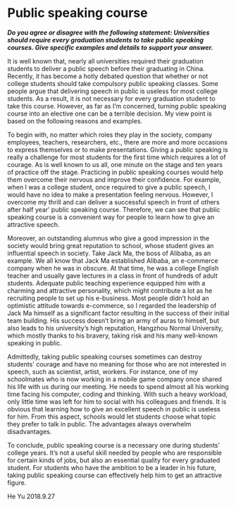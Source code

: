 # Public speaking course
***Do you agree or disagree with the following statement: Universities should require every graduation students to take public speaking courses. Give specific examples and details to support your answer.***

It is well known that, nearly all universities required their graduation students to deliver a public speech before their graduating in China. Recently, it has become a hotly debated question that whether or not college students should take compulsory public speaking classes. Some people argue that delivering speech in public is useless for most college students.  As a result, it is not necessary for every graduation student to take this course. However, as far as I’m concerned, turning public speaking course into an elective one can be a terrible decision. My view point is based on the following reasons and examples. 

To begin with, no matter which roles they play in the society, company employees, teachers, researchers, etc., there are more and more occasions to express themselves or to make presentations. Giving a public speaking is really a challenge for most students for the first time which requires a lot of courage. As is well known to us all, one minute on the stage and ten years of practice off the stage. Practicing in public speaking courses would help them overcome their nervous and improve their confidence. For example, when I was a college student, once required to give a public speech, I would have no idea to make a presentation feeling nervous. However, I overcome my thrill and can deliver a successful speech in front of others after half year’ public speaking course. Therefore, we can see that public speaking course is a convenient way for people to learn how to give an attractive speech.

Moreover, an outstanding alumnus who give a good impression in the society would bring great reputation to school, whose student gives an influential speech in society. Take Jack Ma, the boss of Alibaba, as an example. We all know that Jack Ma established Alibaba, an e-commerce company when he was in obscure. At that time, he was a college English teacher and usually gave lectures in a class in front of hundreds of adult students. Adequate public teaching experience equipped him with a charming and attractive personality, which might contribute a lot as he recruiting people to set up his e-business. Most people didn’t hold an optimistic attitude towards e-commerce, so I regarded the leadership of Jack Ma himself as a significant factor resulting in the success of their initial team building. His success doesn’t bring an army of auras to himself, but also leads to his university’s high reputation, Hangzhou Normal University, which mostly thanks to his bravery, taking risk and his many well-known speaking in public.

Admittedly, taking public speaking courses sometimes can destroy students' courage and have no meaning for those who are not interested in speech, such as scientist, artist, workers. For instance, one of my schoolmates who is now working in a mobile game company once shared his life with us during our meeting. He needs to spend almost all his working time facing his computer, coding and thinking. With such a heavy workload, only little time was left for him to social with his colleagues and friends. It is obvious that learning how to give an excellent speech in public is useless for him. From this aspect, schools would let students choose what topic they prefer to talk in public. The advantages always overwhelm disadvantages.

To conclude, public speaking course is a necessary one during students’ college years. It’s not a useful skill needed by people who are responsible for certain kinds of jobs, but also an essential quality for every graduated student. For students who have the ambition to be a leader in his future, taking public speaking course can effectively help him to get an attractive figure.
	
He Yu
2018.9.27


